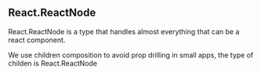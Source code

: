 ## React.ReactNode

React.ReactNode is a type that handles almost everything that can be a react component.

We use children composition to avoid prop drilling in small apps, the type of childen is React.ReactNode
